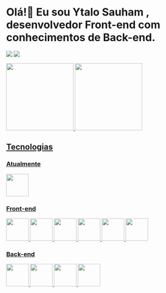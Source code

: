 # Olá!👋 Eu sou Ytalo Sauham , desenvolvedor Front-end com conhecimentos de Back-end.

<div>

  <a href="https://www.instagram.com/ytalo.sauhan/" target="_blank"><img src="https://img.shields.io/badge/-Instagram-%23E4405F?style=for-the-badge&logo=instagram&logoColor=white" target="_blank"></a>
  <a href="https://www.linkedin.com/in/ytalo-sauham-54a363215/" target="_blank"><img src="https://img.shields.io/badge/-LinkedIn-%230077B5?style=for-the-badge&logo=linkedin&logoColor=white" target="_blank"></a>   

</div>

<div>
  <a href="https://github.com/YtaloSauham">
  <img height="180em" src="https://github-readme-stats.vercel.app/api/top-langs/?username=YtaloSauham&layout=compact&langs_count=7&theme=dracula"/>
  <img height="180em" src="https://github-readme-stats.vercel.app/api?username=YtaloSauham&show_icons=true&theme=dracula&include_all_commits=true&count_private=true"/>
</div>


## Tecnologias

### Atualmente

<img src="https://upload.wikimedia.org/wikipedia/commons/thumb/1/1a/Microsoft_Power_Platform_logo.svg/512px-Microsoft_Power_Platform_logo.svg.png?20231122081707" width="60" height="60"/>

### Front-end
<div>


 <img src="https://cdn.jsdelivr.net/gh/devicons/devicon/icons/html5/html5-original.svg" width="60" height="60"/>
                   
 <img src="https://cdn.jsdelivr.net/gh/devicons/devicon/icons/css3/css3-original.svg" width="60" height="60"/>
 
 <img src="https://cdn.jsdelivr.net/gh/devicons/devicon/icons/javascript/javascript-plain.svg" width="60" height="60"/>
                    
 <img src="https://cdn.jsdelivr.net/gh/devicons/devicon/icons/tailwindcss/tailwindcss-original-wordmark.svg" width="60" height="60"/>
 
 
  <img src="https://cdn.jsdelivr.net/gh/devicons/devicon/icons/react/react-original.svg" width="60" height="60" />
          
  
 <img src="https://cdn.jsdelivr.net/gh/devicons/devicon/icons/nextjs/nextjs-original-wordmark.svg" width="60" height="60"/>
          
           
          
 
 <div/>
 
 ### Back-end
 
  <img src="https://cdn.jsdelivr.net/gh/devicons/devicon/icons/java/java-original-wordmark.svg" width="60" height="60" />
   
  <img src="https://cdn.jsdelivr.net/gh/devicons/devicon/icons/spring/spring-original-wordmark.svg" width="60" height="60" />
          
  <img src="https://cdn.jsdelivr.net/gh/devicons/devicon/icons/typescript/typescript-original.svg"  width="60" height="60"/>
  
  <img src="https://cdn.jsdelivr.net/gh/devicons/devicon/icons/nodejs/nodejs-original-wordmark.svg" width="60" height="60" />
          
 
 <div>
 
 
